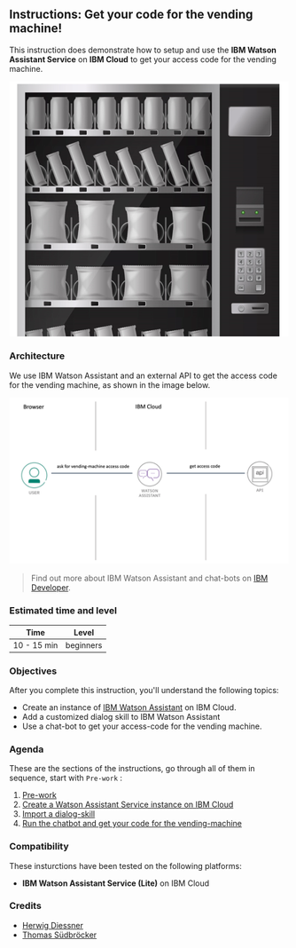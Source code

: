 ## Instructions: Get your code for the vending machine!

This instruction does demonstrate how to setup and use the **IBM Watson Assistant Service** on **IBM Cloud** to get your access code for the vending machine.

![](images/vendingmachine-image.png)

### Architecture

We use IBM Watson Assistant and an external API to get the access code for the vending machine, as shown in the image below.

![](images/vendingmachine-architecture.png)

> Find out more about IBM Watson Assistant and chat-bots on [IBM Developer](https://developer.ibm.com/technologies/artificial-intelligence/tutorials/create-your-first-assistant-powered-chatbot/).

### Estimated time and level

|  Time | Level  |
| - | - |
| 10 - 15 min | beginners |

### Objectives

After you complete this instruction, you'll understand the following topics:

* Create an instance of [IBM Watson Assistant](https://cloud.ibm.com/catalog/services/watson-assistant) on IBM Cloud. 
* Add a customized dialog skill to IBM Watson Assistant
* Use a chat-bot to get your access-code for the vending machine.

### Agenda

These are the sections of the instructions, go through all of them in sequence, start with `Pre-work` :

 1. [Pre-work](pre-work/README.md) 
 2. [Create a Watson Assistant Service instance on IBM Cloud](exercise-01/README.md) 
 3. [Import a dialog-skill](exercise-02/README.md) 
 4. [Run the chatbot and get your code for the vending-machine](exercise-03/README.md) 

### Compatibility

These insturctions have been tested on the following platforms:

* **IBM Watson Assistant Service (Lite)** on IBM Cloud

### Credits

* [Herwig Diessner](https://de.linkedin.com/in/herwig-diessner-24a8993)
* [Thomas Südbröcker](https://twitter.com/tsuedbroecker)



